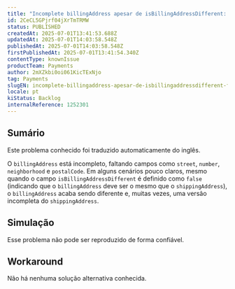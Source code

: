```yaml
---
title: "Incomplete billingAddress apesar de isBillingAddressDifferent: false"
id: 2CeCL5GPjrf04jXrTmTRMW
status: PUBLISHED
createdAt: 2025-07-01T13:41:53.688Z
updatedAt: 2025-07-01T14:03:58.548Z
publishedAt: 2025-07-01T14:03:58.548Z
firstPublishedAt: 2025-07-01T13:41:54.340Z
contentType: knownIssue
productTeam: Payments
author: 2mXZkbi0oi061KicTExNjo
tag: Payments
slugEN: incomplete-billingaddress-apesar-de-isbillingaddressdifferent-false
locale: pt
kiStatus: Backlog
internalReference: 1252301
---
```


## Sumário

<div class="alert alert-info">
  <p>Este problema conhecido foi traduzido automaticamente do inglês.</p>
</div>


O `billingAddress` está incompleto, faltando campos como `street`, `number`, `neighborhood` e `postalCode`. Em alguns cenários pouco claros, mesmo quando o campo `isBillingAddressDifferent` é definido como `false` (indicando que o `billingAddress` deve ser o mesmo que o `shippingAddress`), o `billingAddress` acaba sendo diferente e, muitas vezes, uma versão incompleta do `shippingAddress`.

## Simulação


Esse problema não pode ser reproduzido de forma confiável.




## Workaround


Não há nenhuma solução alternativa conhecida.





